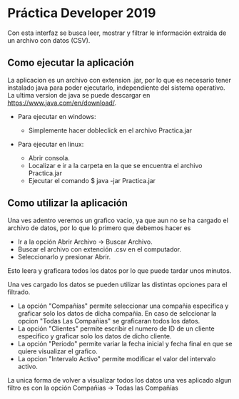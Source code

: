 ﻿Práctica Developer 2019
==========

Con esta interfaz se busca leer, mostrar y filtrar le información extraida de un archivo con datos (CSV).

Como ejecutar la aplicación
--------------------
La aplicacion es un archivo con extension .jar, por lo que es necesario tener instalado java para poder ejecutarlo, independiente del sistema operativo.
La ultima version de java se puede descargar en https://www.java.com/en/download/.

+ Para ejecutar en windows:  

    + Simplemente hacer dobleclick en el archivo Practica.jar

+ Para ejecutar en linux:

    + Abrir consola. 
    + Localizar e ir a la carpeta en la que se encuentra el archivo Practica.jar
    + Ejecutar el comando
      $ java -jar Practica.jar
     
Como utilizar la aplicación
--------------------

Una ves adentro veremos un grafico vacio, ya que aun no se ha cargado el archivo de datos, por lo que lo primero que debemos hacer es
+ Ir a la opción Abrir Archivo -> Buscar Archivo. 
+ Buscar el archivo con extención .csv en el computador.
+ Seleccionarlo y presionar Abrir.

Esto leera y graficara todos los datos por lo que puede tardar unos minutos.

Una ves cargado los datos se pueden utilizar las distintas opciones para el filtrado.

+ La opción "Compañías" permite seleccionar una compañia especifica y graficar solo los datos de dicha compañia. En caso de selccionar la opcion "Todas Las Compañias" se graficaran todos los datos.
+ La opción "Clientes" permite escribir el numero de ID de un cliente especifico y graficar solo los datos de dicho cliente. 
+ La opción "Periodo" permite variar la fecha inicial y fecha final en que se quiere visualizar el grafico.
+ La opcion "Intervalo Activo" permite modificar el valor del intervalo activo.

La unica forma de volver a visualizar todos los datos una ves aplicado algun filtro es con la opción Compañias -> Todas las Compañías

